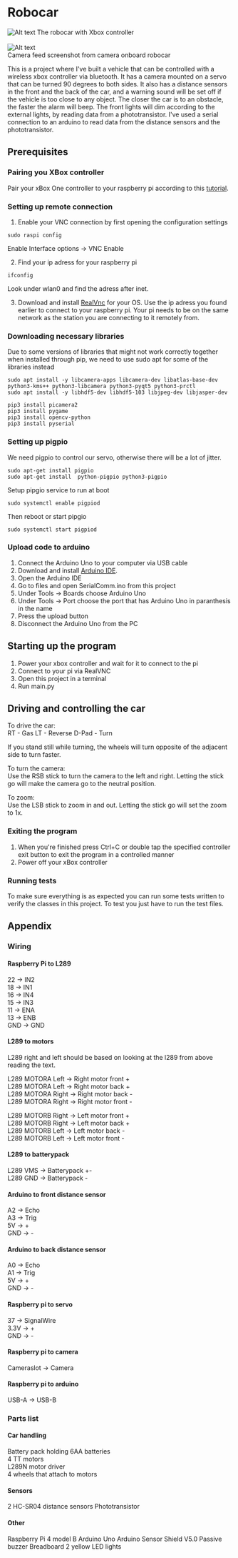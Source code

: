 # Robocar
![Alt text](Images/robocar.jpg)
The robocar with Xbox controller
<br />
<br />
![Alt text](Images/camFeedScreenshot.png)
<br />
Camera feed screenshot from camera onboard robocar

This is a project where I've built
a vehicle that can be controlled with a wireless xbox controller via bluetooth.
It has a camera mounted on a servo that can be turned 90 degrees to both sides.
It also has a distance sensors in the front and the back of the car, and a warning sound will
be set off if the vehicle is too close to any object. The closer the car is 
to an obstacle, the faster the alarm will beep. 
The front lights will dim according to the external lights, by reading data from a phototransistor.
I've used a serial connection to an arduino to read data from the distance sensors and the
phototransistor.

## Prerequisites

### Pairing you XBox controller
Pair your xBox One controller to your raspberry pi according to this [tutorial](https://docs.github.com/en/get-started/writing-on-github/getting-started-with-writing-and-formatting-on-github/basic-writing-and-formatting-syntax).

### Setting up remote connection
1. Enable your VNC connection by first opening the configuration settings
```
sudo raspi config
```
Enable Interface options -> VNC Enable

2. Find your ip adress for your raspberry pi
```
ifconfig
```
Look under wlan0 and find the adress after inet.

3. Download and install [RealVnc](https://www.realvnc.com/en/connect/download/combined/) for your OS.
Use the ip adress you found earlier to connect to your raspberry pi. Your pi needs to
be on the same network as the station you are connecting to it remotely from.

### Downloading necessary libraries
Due to some versions of libraries that might not work
correctly together when installed through pip, we need to use
sudo apt for some of the libraries instead 

```
sudo apt install -y libcamera-apps libcamera-dev libatlas-base-dev python3-kms++ python3-libcamera python3-pyqt5 python3-prctl
sudo apt install -y libhdf5-dev libhdf5-103 libjpeg-dev libjasper-dev

pip3 install picamera2
pip3 install pygame
pip3 install opencv-python
pip3 install pyserial
```

### Setting up pigpio
We need pigpio to control our servo, otherwise
there will be a lot of jitter.
```
sudo apt-get install pigpio 
sudo apt-get install  python-pigpio python3-pigpio
```

Setup pipgio service to run at boot
```
sudo systemctl enable pigpiod
```

Then reboot or start pipgio
```
sudo systemctl start pigpiod
```

### Upload code to arduino
1. Connect the Arduino Uno to your computer via USB cable
2. Download and install [Arduino IDE](https://www.arduino.cc/en/software).
3. Open the Arduino IDE
4. Go to files and open SerialComm.ino from this project
5. Under Tools -> Boards choose Arduino Uno
6. Under Tools -> Port choose the port that has Arduino Uno in paranthesis in the name
7. Press the upload button
8. Disconnect the Arduino Uno from the PC

## Starting up the program
1. Power your xbox controller and wait for it to connect to the pi
2. Connect to your pi via RealVNC
3. Open this project in a terminal 
4. Run main.py

## Driving and controlling the car
To drive the car:<br />
RT - Gas
LT - Reverse
D-Pad - Turn

If you stand still while turning, the wheels will turn opposite of the
adjacent side to turn faster.

To turn the camera:<br />
Use the RSB stick to turn the camera to the left and right. Letting the stick
go will make the camera go to the neutral position.

To zoom:<br />
Use the LSB stick to zoom in and out. Letting the stick go will set the zoom to
1x.

### Exiting the program
1. When you're finished press Ctrl+C or double tap the specified controller exit button to exit the program in a controlled manner
2. Power off your xBox controller

### Running tests
To make sure everything is as expected you can run some
tests written to verify the classes in this project. To test
you just have to run the test files.

## Appendix

### Wiring
#### Raspberry Pi to L289
22 -> IN2 <br />
18 -> IN1 <br />
16 -> IN4 <br />
15 -> IN3 <br />
11 -> ENA <br />
13 -> ENB <br /> 
GND -> GND

#### L289 to motors
L289 right and left should be based on looking at the
l289 from above reading the text. <br /> 

L289 MOTORA Left -> Right motor front + <br /> 
L289 MOTORA Left -> Right motor back + <br /> 
L289 MOTORA Right -> Right motor back - <br /> 
L289 MOTORA Right -> Right motor front - <br /> 

L289 MOTORB Right -> Left motor front + <br /> 
L289 MOTORB Right -> Left motor back + <br /> 
L289 MOTORB Left -> Left motor back - <br /> 
L289 MOTORB Left -> Left motor front - <br />

#### L289 to batterypack
L289 VMS -> Batterypack +-<br />
L289 GND -> Batterypack -

#### Arduino to front distance sensor
A2 -> Echo <br />
A3 -> Trig <br />
5V -> + <br />
GND -> -

#### Arduino to back distance sensor
A0 -> Echo <br />
A1 -> Trig <br />
5V -> + <br />
GND -> -

#### Raspberry pi to servo
37 -> SignalWire <br />
3.3V -> + <br />
GND -> -

#### Raspberry pi to camera
Cameraslot -> Camera

#### Raspberry pi to arduino
USB-A -> USB-B

### Parts list

#### Car handling
Battery pack holding 6AA batteries <br />
4 TT motors <br />
L289N motor driver <br />
4 wheels that attach to motors <br />

#### Sensors
2 HC-SR04 distance sensors
Phototransistor

#### Other
Raspberry Pi 4 model B
Arduino Uno
Arduino Sensor Shield V5.0
Passive buzzer
Breadboard
2 yellow LED lights













